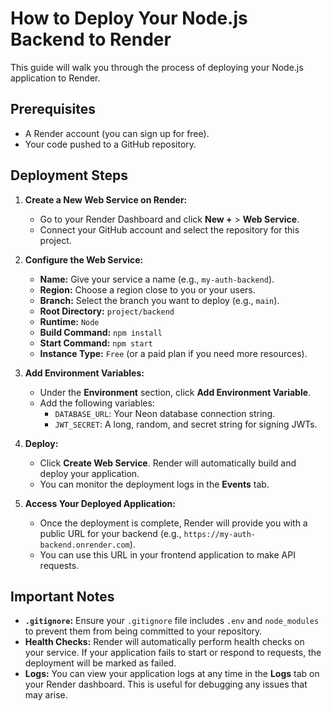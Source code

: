 # How to Deploy Your Node.js Backend to Render

This guide will walk you through the process of deploying your Node.js application to Render.

## Prerequisites

*   A Render account (you can sign up for free).
*   Your code pushed to a GitHub repository.

## Deployment Steps

1.  **Create a New Web Service on Render:**
    *   Go to your Render Dashboard and click **New +** > **Web Service**.
    *   Connect your GitHub account and select the repository for this project.

2.  **Configure the Web Service:**
    *   **Name:** Give your service a name (e.g., `my-auth-backend`).
    *   **Region:** Choose a region close to you or your users.
    *   **Branch:** Select the branch you want to deploy (e.g., `main`).
    *   **Root Directory:** `project/backend`
    *   **Runtime:** `Node`
    *   **Build Command:** `npm install`
    *   **Start Command:** `npm start`
    *   **Instance Type:** `Free` (or a paid plan if you need more resources).

3.  **Add Environment Variables:**
    *   Under the **Environment** section, click **Add Environment Variable**.
    *   Add the following variables:
        *   `DATABASE_URL`: Your Neon database connection string.
        *   `JWT_SECRET`: A long, random, and secret string for signing JWTs.

4.  **Deploy:**
    *   Click **Create Web Service**. Render will automatically build and deploy your application.
    *   You can monitor the deployment logs in the **Events** tab.

5.  **Access Your Deployed Application:**
    *   Once the deployment is complete, Render will provide you with a public URL for your backend (e.g., `https://my-auth-backend.onrender.com`).
    *   You can use this URL in your frontend application to make API requests.

## Important Notes

*   **`.gitignore`:** Ensure your `.gitignore` file includes `.env` and `node_modules` to prevent them from being committed to your repository.
*   **Health Checks:** Render will automatically perform health checks on your service. If your application fails to start or respond to requests, the deployment will be marked as failed.
*   **Logs:** You can view your application logs at any time in the **Logs** tab on your Render dashboard. This is useful for debugging any issues that may arise.